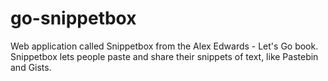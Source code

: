 # go-snippetbox

Web application called Snippetbox from the Alex Edwards - Let's Go book. Snippetbox lets people paste and share their snippets of text, like Pastebin and Gists.